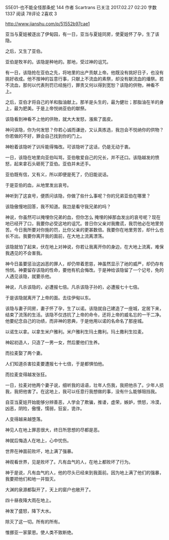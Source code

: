 S5E01-也不能全怪那条蛇
144  作者 Scartrans 已关注
2017.02.27 02:20 字数 1337 阅读 78评论 2喜欢 3

http://www.jianshu.com/p/51552b97cae1

亚当与夏娃被逐出了伊甸园，有一日，亚当与夏娃同房，使夏娃怀了孕，生了该隐。

之后，又生了亚伯。

亚伯是牧羊的。该隐是种地的。那地，受过神的诅咒。

有一日，该隐抢在亚伯之先，将地里的出产贡献上帝。他既没有挑好日子，也没有挑好收成。他不按神的旨意行事，只献上不流血的素祭，却没有献流血的燔祭。若不流血，那何以代表刑罚已经施行，罪责又何以得到宽恕？该隐的供物，神看不上。

之后，亚伯才将自己的羊和脂油献上。那羊是头生的，最为健壮；那脂油在羊的身上，最为肥美。于是上帝悦纳亚伯的献祭。

该隐看到神看不上他的供物，就大大发怒，漲紫了面皮。

神问该隐，你为何发怒？你若心诚而谦逊，又认真拣选，我岂会不悦纳你的供物？你若做的不好，罪会自己找到你的门上。

神盼着该隐听了训斥能得悔改。可该隐听了这话，仍是无动于衷。

一日，该隐在地里向亚伯叫骂，亚伯敬爱自己的兄长，并不还口。该隐越发的愤怒，起来拿石头砸死了亚伯。亚伯并未还手。

亚伯既有信，又有义，所以即便是死了，仍旧能说话。

于是亚伯的血，从地里发出哀号。

神听到了这哀号，便质问该隐，你做了些什么事呢？你的兄弟亚伯在哪里？

该隐傲慢地回答，我不知道。我岂是看守我兄弟的吗？

神说，你虽然可以掩埋你兄弟的血，但你怎么 掩埋的掉那血发出的哀号呢？现在地已经开了口，我要你必受这地的诅咒。昔日你父亲对我撒谎，我罚他必在地里劳苦。今日我所要对你施的罚，比你父亲的更甚数倍。我要你在地里劳苦，却什么也长不出。我要你离开我的面前，在大地上流离漂荡。

该隐就怕了起来，伏在地上对神说，你若让我离开你的身边，在大地上流离，难保我遇见的不会害我。

神今日虽要惩治这凶恶的罪人，却仍带着恩慈，神虽然显示了祂的威严，却仍存有怜悯。神要留存该隐的性命，要他有机会悔改。于是神给该隐留了一个记号，免的人遇见该隐，就要杀他。

神说，凡杀该隐的，必遭报七倍。凡杀该隐子孙的，必遭报七十七倍。

于是该隐就离开了上帝的面。去往伊甸以东。

该隐与妻子同房，妻子怀了孕，生了以诺。该隐就自己建造了一座城，定居下来，结束了流荡的生活。该隐不仅违抗了上帝的命令，还将上帝的威名忘的一干二净。他要纪念自己的功绩，而非神的恩典，于是他用以诺的名命名了那座城。

以诺生以拿。以拿生米户雅利。米户雅利生玛土撒利。玛土撒利生拉麦。

神起初造人，只造了一男一女，然后要他们生养。

而拉麦娶了两个妻。

人们知道杀害拉麦要遭报七十七倍，于是都惧怕他。

而拉麦变得越发张狂。

一日，拉麦对他两个妻子说，细听我的话语，壮年人伤我，我把他杀了。少年人损我，我把他害了。在这地上，我可以任意行我想做的事，没有什么能够阻挡我。

自亚当夏娃开始能够分辨善恶，人学会了欺骗，推诿，虚荣，嫉妒，愤怒，冷漠，凶恶，阴险，傲慢，懦弱，狂妄，诡诈。

人变得越来越堕落。

神见人在地上罪恶很大，终日所思想的尽都是恶。

神就后悔造人在地上，心中忧伤。

世界在神面前败坏，地上满了强暴。

神观看世界，见是败坏了。凡有血气的人，在地上都败坏了行为。

神于是说，凡有血气的人，他的尽头已经来到我面前。因为地上满了他们的强暴，我要把他们和地一并毁灭。

大渊的泉源都裂开了，天上的窗户也敞开了。

四十昼夜降大雨在地上。

神发了盛怒，降下大水。

除灭了这一切。所有的所有。

惟挪亚一家蒙恩。使人类不致断绝。
